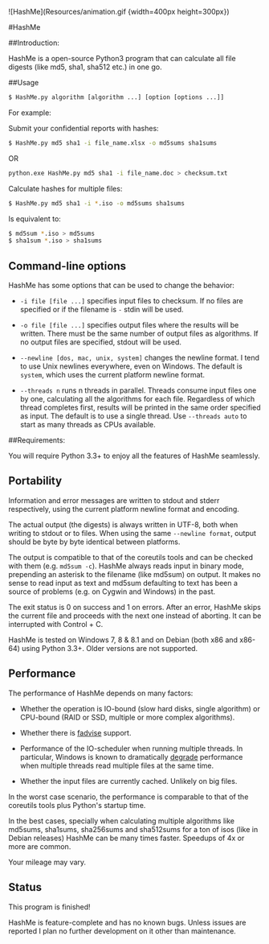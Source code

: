 ![HashMe](Resources/animation.gif {width=400px height=300px})

#HashMe

##Introduction:

HashMe is a open-source Python3 program that can calculate all 
file digests (like md5, sha1, sha512 etc.) in one go.

##Usage

```bash
$ HashMe.py algorithm [algorithm ...] [option [options ...]]
```

For example:

Submit your confidential reports with hashes:

```bash
$ HashMe.py md5 sha1 -i file_name.xlsx -o md5sums sha1sums
```

OR

```bash
python.exe HashMe.py md5 sha1 -i file_name.doc > checksum.txt
```

Calculate hashes for multiple files:

```bash
$ HashMe.py md5 sha1 -i *.iso -o md5sums sha1sums
```

Is equivalent to:

```bash
$ md5sum *.iso > md5sums
$ sha1sum *.iso > sha1sums
```

## Command-line options

HashMe has some options that can be used to change the behavior:

* `-i file [file ...]` specifies input files to checksum. If no files
  are specified or if the filename is `-` stdin will be used.

* `-o file [file ...]` specifies output files where the results will
  be written. There must be the same number of output files as algorithms.
  If no output files are specified, stdout will be used.

* `--newline [dos, mac, unix, system]` changes the newline format.
  I tend to use Unix newlines everywhere, even on Windows. The default is
  `system`, which uses the current platform newline format.

* `--threads n` runs n threads in parallel. Threads consume input files
  one by one, calculating all the algorithms for each file. Regardless of
  which thread completes first, results will be printed in the same order
  specified as input. The default is to use a single thread. Use `--threads auto`
  to start as many threads as CPUs available.

##Requirements:

You will require Python 3.3+ to enjoy all the features of HashMe seamlessly.

## Portability

Information and error messages are written to stdout and stderr
respectively, using the current platform newline format and encoding.

The actual output (the digests) is always written in UTF-8, both when
writing to stdout or to files. When using the same `--newline format`,
output should be byte by byte identical between platforms.

The output is compatible to that of the coreutils tools and can be checked
with them (e.g. `md5sum -c`). HashMe always reads input in binary mode,
prepending an asterisk to the filename (like md5sum) on output. It makes
no sense to read input as text and md5sum defaulting to text has been a
source of problems (e.g. on Cygwin and Windows) in the past.

The exit status is 0 on success and 1 on errors. After an error,
HashMe skips the current file and proceeds with the next one
instead of aborting. It can be interrupted with Control + C.

HashMe is tested on Windows 7, 8 & 8.1 and on Debian (both x86 and x86-64)
using Python 3.3+. Older versions are not supported.

## Performance

The performance of HashMe depends on many factors:

* Whether the operation is IO-bound (slow hard disks, single algorithm)
  or CPU-bound (RAID or SSD, multiple or more complex algorithms).

* Whether there is [fadvise][] support.

* Performance of the IO-scheduler when running multiple threads. In
  particular, Windows is known to dramatically [degrade][] performance
  when multiple threads read multiple files at the same time.

* Whether the input files are currently cached. Unlikely on big files.

[fadvise]: https://docs.python.org/3/library/os.html#os.posix_fadvise
[degrade]: http://stackoverflow.com/questions/9191/how-to-obtain-good-concurrent-read-performance-from-disk

In the worst case scenario, the performance is comparable to that
of the coreutils tools plus Python's startup time.

In the best cases, specially when calculating multiple algorithms
like md5sums, sha1sums, sha256sums and sha512sums for a ton of isos
(like in Debian releases) HashMe can be many times faster.
Speedups of 4x or more are common.

Your mileage may vary.

## Status

This program is finished!

HashMe is feature-complete and has no known bugs. Unless issues are reported
I plan no further development on it other than maintenance.
